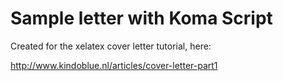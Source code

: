 Sample letter with Koma Script
==============================

Created for the xelatex cover letter tutorial, here:

http://www.kindoblue.nl/articles/cover-letter-part1
